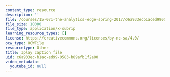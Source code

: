 ```yaml
---
content_type: resource
description: ''
file: /courses/15-071-the-analytics-edge-spring-2017/c6a933ecb1aced990583b89afb1f2a00_WIKsL9tPoAE.srt
file_size: 10000
file_type: application/x-subrip
learning_resource_types: []
license: https://creativecommons.org/licenses/by-nc-sa/4.0/
ocw_type: OCWFile
resourcetype: Other
title: 3play caption file
uid: c6a933ec-b1ac-ed99-0583-b89afb1f2a00
video_metadata:
  youtube_id: null
---
```

